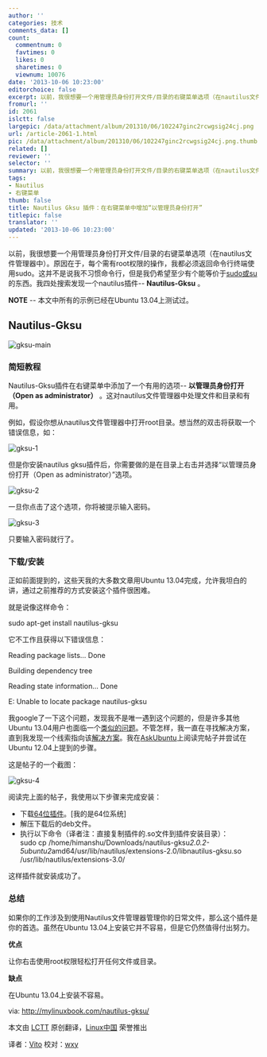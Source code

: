 ```yaml
---
author: ''
categories: 技术
comments_data: []
count:
  commentnum: 0
  favtimes: 0
  likes: 0
  sharetimes: 0
  viewnum: 10076
date: '2013-10-06 10:23:00'
editorchoice: false
excerpt: 以前，我很想要一个用管理员身份打开文件/目录的右键菜单选项（在nautilus文件管理器中）。原因在于，每个需有root权限的操作，我都必须返回命令行终端使用sudo。这并不是说我不习惯命令行，但是我仍希望至少有个能  ...
fromurl: ''
id: 2061
islctt: false
largepic: /data/attachment/album/201310/06/102247ginc2rcwgsig24cj.png
url: /article-2061-1.html
pic: /data/attachment/album/201310/06/102247ginc2rcwgsig24cj.png.thumb.jpg
related: []
reviewer: ''
selector: ''
summary: 以前，我很想要一个用管理员身份打开文件/目录的右键菜单选项（在nautilus文件管理器中）。原因在于，每个需有root权限的操作，我都必须返回命令行终端使用sudo。这并不是说我不习惯命令行，但是我仍希望至少有个能  ...
tags:
- Nautilus
- 右键菜单
thumb: false
title: Nautilus Gksu 插件：在右键菜单中增加“以管理员身份打开”
titlepic: false
translator: ''
updated: '2013-10-06 10:23:00'
---
```


以前，我很想要一个用管理员身份打开文件/目录的右键菜单选项（在nautilus文件管理器中）。原因在于，每个需有root权限的操作，我都必须返回命令行终端使用sudo。这并不是说我不习惯命令行，但是我仍希望至少有个能等价于[sudo或su](http://mylinuxbook.com/sudo-vs-su-in-ubuntu-linux/)的东西。我四处搜索发现一个nautilus插件-- **Nautilus-Gksu** 。


**NOTE** -- 本文中所有的示例已经在Ubuntu 13.04上测试过。


**Nautilus-Gksu**
-----------------


![gksu-main](/data/attachment/album/201310/06/102247ginc2rcwgsig24cj.png) 


### **简短教程**


Nautilus-Gksu插件在右键菜单中添加了一个有用的选项-- **以管理员身份打开（Open as administrator）** 。这对nautilus文件管理器中处理文件和目录和有用。


例如，假设你想从nautilus文件管理器中打开root目录。想当然的双击将获取一个错误信息，如：


![gksu-1](/data/attachment/album/201310/06/102248nm1ek22k3aa3a2hm.png)


但是你安装nautilus gksu插件后，你需要做的是在目录上右击并选择“以管理员身份打开（Open as administrator）”选项。


![gksu-2](/data/attachment/album/201310/06/102249vrqrm6l1l3s6r55f.png)


一旦你点击了这个选项，你将被提示输入密码。


![gksu-3](/data/attachment/album/201310/06/102250407kinzwpz1e76k0.png)


只要输入密码就行了。


### **下载/安装**


正如前面提到的，这些天我的大多数文章用Ubuntu 13.04完成，允许我坦白的讲，通过之前推荐的方式安装这个插件很困难。


就是说像这样命令：


sudo apt-get install nautilus-gksu


它不工作且获得以下错误信息：


Reading package lists... Done 


Building dependency tree 


Reading state information... Done 


E: Unable to locate package nautilus-gksu 


我google了一下这个问题，发现我不是唯一遇到这个问题的，但是许多其他Ubuntu 13.04用户也面临一个[类似的问题](http://askubuntu.com/questions/314267/how-can-i-install-nautilus-gksu)。不管怎样，我一直在寻找解决方案，直到我发现一个线索指向该[解决方案](http://s5407.socode.info/question/5152c20be8432c04268cee15)。我在[AskUbuntu](http://askubuntu.com/questions/78116/where-is-the-open-as-administrator-option-in-nautilus-gone)上阅读完帖子并尝试在Ubuntu 12.04上提到的步骤。


这是帖子的一个截图：


![gksu-4](/data/attachment/album/201310/06/1022527jnejln4sdlt0ili.png) 


阅读完上面的帖子，我使用以下步骤来完成安装：


* 下载[64位插件](http://ubuntu.mirror.cambrium.nl/ubuntu//pool/main/g/gksu/nautilus-gksu_2.0.2-5ubuntu2_amd64.deb)。[我的是64位系统]
* 解压下载后的deb文件。
* 执行以下命令（译者注：直接复制插件的.so文件到插件安装目录）：   
 sudo cp /home/himanshu/Downloads/nautilus-gksu*2.0.2-5ubuntu2*amd64/usr/lib/nautilus/extensions-2.0/libnautilus-gksu.so /usr/lib/nautilus/extensions-3.0/


这样插件就安装成功了。


### **总结**


如果你的工作涉及到使用Nautilus文件管理器管理你的日常文件，那么这个插件是你的首选。虽然在Ubuntu 13.04上安装它并不容易，但是它仍然值得付出努力。


**优点**


让你右击使用root权限轻松打开任何文件或目录。


**缺点**


在Ubuntu 13.04上安装不容易。


 


via: <http://mylinuxbook.com/nautilus-gksu/>


本文由 [LCTT](https://github.com/LCTT/TranslateProject) 原创翻译，[Linux中国](http://linux.cn/portal.php) 荣誉推出


译者：[Vito](http://linux.cn/space/Vito) 校对：[wxy](http://linux.cn/space/wxy)